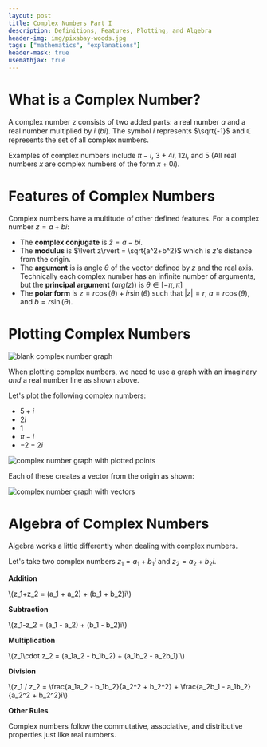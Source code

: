 ```yaml
---
layout: post
title: Complex Numbers Part I
description: Definitions, Features, Plotting, and Algebra
header-img: img/pixabay-woods.jpg
tags: ["mathematics", "explanations"]
header-mask: true
usemathjax: true
---
```


# What is a Complex Number?

A complex number $z$ consists of two added parts: a real number $a$ and a real number multiplied by $i$ ($bi$). The symbol $i$ represents $\sqrt{-1}$ and $\mathbb{C}$ represents the set of all complex numbers.

Examples of complex numbers include $\pi - i$, $3+4i$, $12i$, and $5$ (All real numbers $x$ are complex numbers of the form $x + 0i$).

# Features of Complex Numbers

Complex numbers have a multitude of other defined features. For a complex number $z = a + bi$:

- The **complex conjugate** is $\bar{z} = a- bi$.
- The **modulus** is $\lvert z\rvert = \sqrt{a^2+b^2}$ which is $z$'s distance from the origin.
- The **argument** is is  angle $\theta$ of the vector defined by $z$ and the real axis. Technically each complex number has an infinite number of arguments, but the **principal argument** ($arg(z)$) is $\theta\in[-\pi,\pi]$
- The **polar form** is $z = r\cos(\theta) + ir\sin(\theta)$ such that $\lvert z\rvert = r$, $a = r\cos(\theta)$, and $b = r\sin(\theta)$.

# Plotting Complex Numbers

![blank complex number graph](img/graphs/blank-complex)

When plotting complex numbers, we need to use a graph with an imaginary *and* a real number line as shown above. 

Let's plot the following complex numbers:
- $5+i$
- $2i$
- $1$
- $\pi - i$
- $-2-2i$

![complex number graph with plotted points](img/graphs/plotted-complex)

Each of these creates a vector from the origin as shown:

![complex number graph with vectors](img/graphs/vector-complex)

# Algebra of Complex Numbers

Algebra works a little differently when dealing with complex numbers. 

Let's take two complex numbers $z_1 = a_1+b_1 i$ and $z_2 = a_2+b_2 i$.

**Addition**

\\(z_1+z_2 = (a_1 + a_2) + (b_1 + b_2)i\\)

**Subtraction**

\\(z_1-z_2 = (a_1 - a_2) + (b_1 - b_2)i\\)

**Multiplication**

\\(z_1\cdot z_2 = (a_1a_2 - b_1b_2) + (a_1b_2 - a_2b_1)i\\)

**Division**

\\(z_1 / z_2 = \frac{a_1a_2 - b_1b_2}{a_2^2 + b_2^2} + \frac{a_2b_1 - a_1b_2}{a_2^2 + b_2^2}i\\)

**Other Rules**

Complex numbers follow the commutative, associative, and distributive properties just like real numbers.